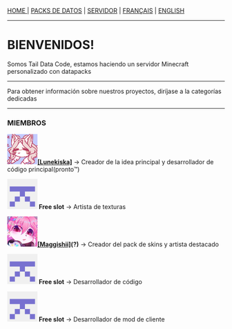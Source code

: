 <p><a href="../es/index">HOME </a> | <a href="../es/datapacks">    PACKS DE DATOS</a> | <a href="../es/server">    SERVIDOR</a> | <a href="../fr/index">    FRANÇAIS</a> | <a href="../index">    ENGLISH</a></p>

<hr>

<h1>BIENVENIDOS!</h1>
<p>Somos Tail Data Code, estamos haciendo un servidor Minecraft personalizado con datapacks</p>

<hr>

<p>Para obtener información sobre nuestros proyectos, diríjase a la categorías dedicadas</p>

<hr>

<h3>MIEMBROS</h3>
<p><img src="/images/Lunekiska-70x70.png"/><b><a href= "https://twitter.com/lemq_ocp">[Lunekiska]</a></b> -> Creador de la idea principal y desarrollador de código principal(pronto™)</p>
    
  <p><img src="/images/free-slot-70x70.png"/><b> Free slot</b> -> Artista de texturas</p>
    
  <p><img src="/images/Maggishii-70x70.png"/><b><a href= "https://twitter.com/Maggishii">[Maggishii]</a>(?)</b> -> Creador del pack de skins y artista destacado</p>
    
  <p><img src="/images/free-slot-70x70.png"/><b> Free slot</b> -> Desarrollador de código</p>
    
  <p><img src="/images/free-slot-70x70.png"/><b> Free slot</b> -> Desarrollador de mod de cliente</p>

